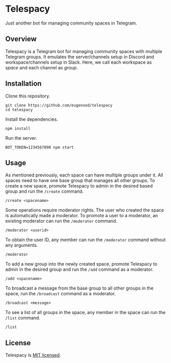 # Telespacy

Just another bot for managing community spaces in Telegram.

## Overview

Telespacy is a Telegram bot for managing community spaces with multiple Telegram groups. It emulates the server/channels setup in Discord and workspace/channels setup in Slack. Here, we call each workspace as *space* and each channel as *group*.

## Installation

Clone this repository.
```
git clone https://github.com/eugenood/telespacy
cd telespacy
```

Install the dependencies.
```
npm install
```

Run the server.
```
BOT_TOKEN=1234567890 npm start
```

## Usage

As mentioned previously, each space can have multiple groups under it. All spaces need to have one base group that manages all other groups. To create a new space, promote Telespacy to admin in the desired based group and run the `/create` command.
```
/create <spacename>
```

Some operations require moderator rights. The user who created the space is automatically made a moderator. To promote a user to a moderator, an existing moderator can run the `/moderator` command.
```
/moderator <userid>
```

To obtain the user ID, any member can run the `/moderator` command without any arguments.
```
/moderator
```

To add a new group into the newly created space, promote Telespacy to admin in the desired group and run the `/add` command as a moderator.
```
/add <spacename>
```

To broadcast a message from the base group to all other groups in the space, run the `/broadcast` command as a moderator.
```
/broadcast <message>
```

To see a list of all groups in the space, any member in the space can run the `/list` command.
```
/list
```

## License

Telespacy is [MIT licensed](https://github.com/eugenood/telespacy/blob/main/LICENSE).
